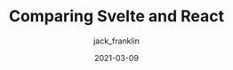 ---
author: jack_franklin
date: 2021-03-09
permalink: false
tags:
  - svelte
  - react
  - comparisons
target_url: https://www.jackfranklin.co.uk/blog/comparing-svelte-and-react-javascript/
title: Comparing Svelte and React
---